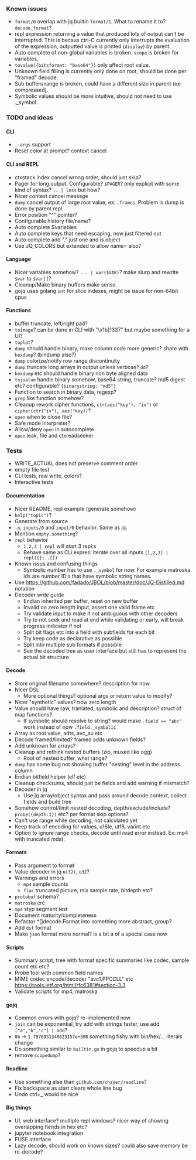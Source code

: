 ### Known issues

- `format/0` overlap with jq builtin `format/1`. What to rename it to? `decode_format`?
- repl expression returning a value that produced lots of output can't be interrupted. This is becaus ctrl-C currently only interrupts the evaluation of the expression, outputted value is printed (`display`) by parent.
- Auto complete of non-global variables is broken. `scope` is broken for variables.
- `tovalue({bitsformat: "base64"})` only affect root value.
- Unknown field filling is currently only done on root, should be done per "framed" decode.
- Sub buffers range is broken, could have a different size in parent (ex: compressed).
- Symbolic values should be more intuitive, should not need to use ._symbol.

### TODO and ideas

#### CLI

- `--args` support
- Reset color at prompt? context cancel

#### CLI and REPL

- ctxstack index cancel wrong order, should just skip?
- Pager for long output. Configurable? `$PAGER`? only explicit with some kind of syntax? `.. | less` but how?
- Nicer context cancel message
- `dump` cancel output of large root value, ex: `.frames`. Problem is dump is done by parent repl.
- Error position "^" pointer?
- Configurable history file/name?
- Auto complete $variables
- Auto complete keys that need escaping, now just filtered out
- Auto complete add "." just one and is object
- Use JQ_COLORS but extended to allow name= also?

#### Language

- Nicer variables somehow? `... | var($VAR)`? make slurp and rewrite `$var` to `$var[]`?
- Cleanup/Make binary buffers make sense.
- gojq uses golang `int` for slice indexes, might be issue for non-64bit cpus

#### Functions

- buffer truncate, left/right pad?
- `toimage`? can be done in CLI with "\x1b]1337" but maybe something for a UI?
- `toplot`?
- `dump` should handle binary, make column code more generic? share with `hexdump`? (bindump also?)
- `dump` colorize/notify row range discontinuity
- `dump` truncate long arrays in output unless verbose? `dd`?
- `hexdump` etc should handle binary non byte aligned data
- `tojvalue` handle binary somehow, base64 string, truncate? md5 digest etc? configurable? `{binarystring: "md5"}`
- Function to search in binary data, regexp?
- `grep` like function somehow?
- Cleanup rework cipher functions, `ctr(aes("key"), "iv")` or `cipher(ctr("iv"), aes("key))`?
- `open` when to close file?
- Safe mode interpreter?
- Allow/deny `open` in autocomplete
- `open` leak, file and ctxreadseeker

### Tests

- WRITE_ACTUAL does not preserve comment order
- empty file test
- CLI tests, raw write, colors?
- Interactive tests

#### Documentation

- Nicer README, repl example (generate somehow)
- `help("topic")`?
- Generate from source
- `-n`, `inputs/0` and `input/0` behavior. Same as jq.
- Mention `empty.something`?
- `repl` behavior
  - `1,2,3 | repl` will start 3 repl:s
  - Behave same as CLi expres: iterate over all inputs `[1,2,3] | repl({}; .[])`
- Known issus and confusing things
  - Symbolic number has to use `._symbol` for now. For example matroska ids are number ID:s that have symbolic string names.
- Use https://github.com/fadado/JBOL/blob/master/doc/JQ-Distilled.md notation
- Decoder write guide
  - Endian inherited per buffer, reset on new buffer
  - Invalid on zero length input, assert one valid frame etc
  - Try validate input to make it not ambiguous with other decoders
  - Try to not seek and read at end while validating or early, will break progress indicator if not
  - Split bit flags etc into a field with subfields for each bit
  - Try keep code as declarative as possible
  - Split into multiple sub formats if possible
  - See the decoded tree as user interface but still has to represent the actual bit structure

#### Decode

- Store original filename somewhere? description for now
- Nicer DSL
  - More optional things? optional args or return value to modify?
- Nicer "synthetic" values? now zero length
- Value should have raw, tranlated, symbolic and description? struct of map functions?
  - If symbolic should resolve to string? would make `.field == "abc"` work instead of now `.field._symbolic`
- Array as root value, adts, avc_au etc
- Decode framed/limited? framed adds unknown fields?
- Add unknown for arrays?
- Cleanup and rethink nested buffers (zip, muxed like ogg)
  - Root of nested buffer, what range?
- `dump` has some bug not showing buffer "nesting" level in the address column
- Endian bitfield helper (elf etc)
- Cleanup checksums, should just be fields and add warning if mismatch?
- Decoder in jq
  - Use jq array/object syntax and pass around decode context, collect fields and build tree
- Somehow control/limit nested decoding, depth/exclude/include? `probe({depth:1})` etc? per format skip options?
- Can't use range while decoding, not calculated yet
- Keep track of encoding for values, u16le, utf8, varint etc
- Option to ignore range checks, decode until read error instead. Ex: mp4 with truncated mdat.

#### Formats

- Pass argument to format
- Value decoder in jq `u(32)`, `u32`?
- Warnings and errors
  - `mp4` sample counts
  - `flac` truncated picture, mix sample rate, bitdepth etc?
- `protobuf` schema?
- `matroska` crc
- `mp4` styp segment test
- Document maturity/completeness
- Refactor *[]decode.Format into something more abstract, group?
- Add `dsf` format
- Make `json` format more normal? is a bit a of a special case now

#### Scripts

- Summary script, tree with format specific summaries like codec, sample count etc etc?
- Probe tool with common field names
- MIME codec encode/decoder "avc1.PPCCLL" etc https://tools.ietf.org/html/rfc6381#section-3.3
- Validate scripts for mp4, matroska

#### gojq

- Common errors with gojq? re-implemented now
- `join` can be exponential, try add with strings faster, use add `["a","b","c"] | add`?
- `0b` -> `1.7976931348623157e+308` something fishy with bin/hex/... literals change
- Do something similar to `builtin.go` in gojq to speedup a bit
- remove `scopedump`?

#### Readline

- Use something else than `github.com/chzyer/readline`?
- Fix backspace as start clears whole line bug
- Undo ctrl+_ would be nice

#### Big things

- UI, web interface? multiple repl windows? nicer way of showing overlapping fiends in hex etc?
- jupyter notebook integration
- FUSE interface
- Lazy decode, should work on known sizes? could also save memory be re-decode?
